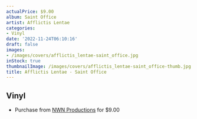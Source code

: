 ```yaml
---
actualPrice: $9.00
album: Saint Office
artist: Afflictis Lentae
categories:
- Vinyl
date: '2022-11-24T06:10:16'
draft: false
images:
- /images/covers/afflictis_lentae-saint_office.jpg
inStock: true
thumbnailImage: /images/covers/afflictis_lentae-saint_office-thumb.jpg
title: Afflictis Lentae - Saint Office
---
```


## Vinyl
* Purchase from [NWN Productions](http://shop.nwnprod.com/index.php?route=product/product&path=75&product_id=1127&sort=pd.name&order=ASC) for $9.00
